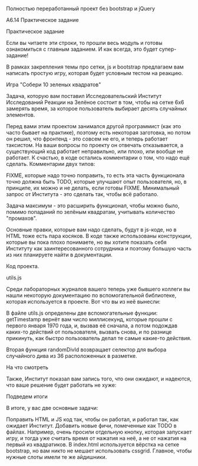 Полностью переработанный проект без bootstrap и jQuery

A6.14 Практическое задание

 Практическое задание

Если вы читаете эти строки, то прошли весь модуль и готовы ознакомиться с главным заданием. И как всегда, это будет супер-задание!

В рамках закрепления темы про сетки, js и bootstrap предлагаем вам написать простую игру, которая будет условным тестом на реакцию.

Игра "Собери 10 зеленых квадратов"

Задача, которую вам поставил Исследовательский Институт Исследований Реакции на Зелёное состоит в том, чтобы на сетке 6x6 замерять время, за которое пользователь выбирает десять случайных элементов.

Перед вами этим проектом занимался другой программист (как это часто бывает на практике), поэтому есть некоторая заготовка, но потом он решил, что фронтенд - это совсем не его, и теперь работает таксистом. На ваши вопросы по проекту он отвечать отказывается, а существующий код работает неправильно, или плохо, или вообще не работает. К счастью, в коде остались комментарии о том, что надо ещё сделать. Комментарии двух типов:

FIXME, которые надо точно поправить, то есть эта часть функционала точно должна быть
TODO, которые улучшают опыт пользователя, но, в принципе, их можно и не делать, если готовы FIXME.
Минимальный запрос от Института - это сделать так, чтобы всё работало.

Задача максимум - это расширить функционал, чтобы можно было, помимо попаданий по зелёным квадратам, учитывать количество "промахов".

Основные правки, которые вам надо сделать, будут в js-коде, но в HTML тоже есть пара косяков. В коде также использованы конструкции, которые вы пока плохо понимаете, но вы хотите показать себя Институту как заинтересованного сотрудника и поэтому большую часть из них планируете найти в документации.

Код проекта.

utils.js

Среди лабораторных журналов вашего теперь уже бывшего коллеги вы нашли некоторую документацию по вспомогательной библиотеке, которая используется в проекте. Вот что вы из неё вынесли:

В файле utils.js определены две вспомогательные функции: getTimestamp вернёт вам число миллисекунд, которые прошли с первого января 1970 года, и, вызвав её сначала, а потом подождав каких-то действий от пользователя, вызвать снова, и по разнице прикинуть, как быстро пользователь делал те самые какие-то действия.


Вторая функция randomDivId возвращает селектор для выбора случайного дива из 36 расположенных в разметке.


На что смотреть

Также, Институт показал вам запись того, что они ожидают, и надеются, что ваше решение будет работать не хуже:



Подведем итоги

В итоге, у вас две основные задачи:

Поправить HTML и JS код так, чтобы он работал, и работал так, как ожидает Институт.
Добавить новые фичи, помеченные как TODO в файлах. Например, очень просили отдельную кнопку, которая запускает игру, и тогда уже считать время от нажатия на неё, а не от нажатия на первый из квадратиков.
В index.html используется вёрстка на сетке bootstrap, но вам никто не мешает использовать cssgrid. Главное, чтобы нужные слоты имели те же айдишники.
